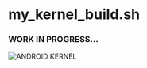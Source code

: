# my_kernel_build.sh

### WORK IN PROGRESS...


![ANDROID KERNEL](https://fakeupdate.net/mobile/android/android.gif)

